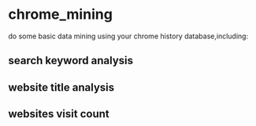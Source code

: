 # chrome_mining
do some basic data mining using your chrome history database,including:
## search keyword analysis

## website title analysis

## websites visit count
